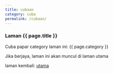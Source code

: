 ```yaml
---
title: cubaan
category: cuba
permalink: /cubaan/
---
```


### Laman {{ page.title }}

Cuba papar category laman ini: {{ page.category }}

Jika berjaya, laman ini akan muncul di laman utama

laman kembali: [utama][0]

  [0]: ../index.md
